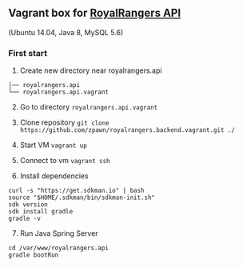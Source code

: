 ## Vagrant box for [RoyalRangers API](https://github.com/royalrangers-ck/rr-api)
(Ubuntu 14.04, Java 8, MySQL 5.6)

### First start
1. Create new directory near royalrangers.api
```
│── royalrangers.api
└── royalrangers.api.vagrant
```

2. Go to directory `royalrangers.api.vagrant`

3. Clone repository `git clone https://github.com/zpawn/royalrangers.backend.vagrant.git ./`

4. Start VM 
```vagrant up```

5. Connect to vm
```vagrant ssh```

6. Install dependencies
```
curl -s "https://get.sdkman.io" | bash
source "$HOME/.sdkman/bin/sdkman-init.sh"
sdk version
sdk install gradle
gradle -v 
```

7. Run Java Spring Server
```
cd /var/www/royalrangers.api
gradle bootRun
```

